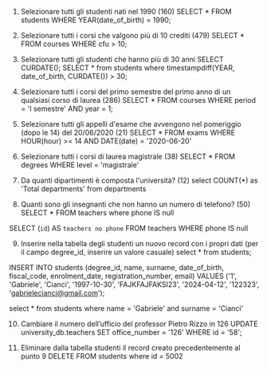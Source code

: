 1. Selezionare tutti gli studenti nati nel 1990 (160)
SELECT * 
FROM students 
WHERE YEAR(date_of_birth) = 1990;

2. Selezionare tutti i corsi che valgono più di 10 crediti (479)
SELECT * 
FROM courses
WHERE cfu > 10;

3. Selezionare tutti gli studenti che hanno più di 30 anni
SELECT CURDATE();
SELECT * from students
where  timestampdiff(YEAR, date_of_birth, CURDATE()) > 30;

4. Selezionare tutti i corsi del primo semestre del primo anno di un qualsiasi corso di laurea (286)
SELECT * 
FROM courses
WHERE period = 'I semestre'
AND year = 1;


5. Selezionare tutti gli appelli d'esame che avvengono nel pomeriggio (dopo le 14) del 20/06/2020 (21)
SELECT * 
FROM exams
WHERE HOUR(hour) >= 14
AND DATE(date) = '2020-06-20'

6. Selezionare tutti i corsi di laurea magistrale (38)
SELECT * 
FROM degrees
WHERE level = 'magistrale'

7. Da quanti dipartimenti è composta l'università? (12)
select COUNT(*) as 'Total departments'
from  departments

8. Quanti sono gli insegnanti che non hanno un numero di telefono? (50)
SELECT * 
FROM teachers
where phone IS null

SELECT (`id`) AS `teachers no phone`
FROM teachers 
WHERE phone IS null

9. Inserire nella tabella degli studenti un nuovo record con i propri dati (per il campo degree_id, inserire un valore casuale)
select * from students;

INSERT INTO students (degree_id, name, surname, date_of_birth, fiscal_code, enrolment_date, registration_number, email)
VALUES ('1', 'Gabriele', 'Cianci', '1997-10-30', 'FAJKFAJFAKSI23', '2024-04-12', '122323', 'gabrielecianci@gmail.com');

select * from students
where name = 'Gabriele'
and surname = 'Cianci'

10. Cambiare il numero dell’ufficio del professor Pietro Rizzo in 126
UPDATE university_db.teachers 
SET office_number = '126' 
WHERE id = '58';

11. Eliminare dalla tabella studenti il record creato precedentemente al punto 9
DELETE FROM students
where id = 5002